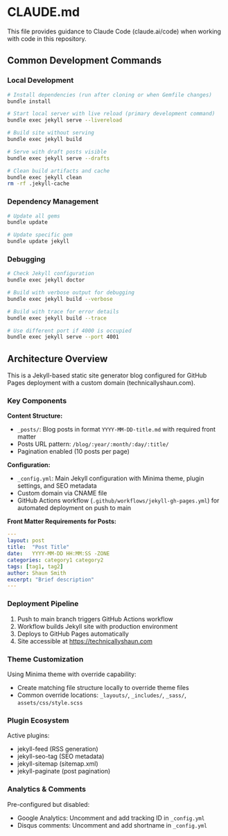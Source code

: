 # CLAUDE.md

This file provides guidance to Claude Code (claude.ai/code) when working with code in this repository.

## Common Development Commands

### Local Development
```bash
# Install dependencies (run after cloning or when Gemfile changes)
bundle install

# Start local server with live reload (primary development command)
bundle exec jekyll serve --livereload

# Build site without serving
bundle exec jekyll build

# Serve with draft posts visible
bundle exec jekyll serve --drafts

# Clean build artifacts and cache
bundle exec jekyll clean
rm -rf .jekyll-cache
```

### Dependency Management
```bash
# Update all gems
bundle update

# Update specific gem
bundle update jekyll
```

### Debugging
```bash
# Check Jekyll configuration
bundle exec jekyll doctor

# Build with verbose output for debugging
bundle exec jekyll build --verbose

# Build with trace for error details
bundle exec jekyll build --trace

# Use different port if 4000 is occupied
bundle exec jekyll serve --port 4001
```

## Architecture Overview

This is a Jekyll-based static site generator blog configured for GitHub Pages deployment with a custom domain (technicallyshaun.com).

### Key Components

**Content Structure:**
- `_posts/`: Blog posts in format `YYYY-MM-DD-title.md` with required front matter
- Posts URL pattern: `/blog/:year/:month/:day/:title/`
- Pagination enabled (10 posts per page)

**Configuration:**
- `_config.yml`: Main Jekyll configuration with Minima theme, plugin settings, and SEO metadata
- Custom domain via CNAME file
- GitHub Actions workflow (`.github/workflows/jekyll-gh-pages.yml`) for automated deployment on push to main

**Front Matter Requirements for Posts:**
```yaml
---
layout: post
title:  "Post Title"
date:   YYYY-MM-DD HH:MM:SS -ZONE
categories: category1 category2
tags: [tag1, tag2]
author: Shaun Smith
excerpt: "Brief description"
---
```

### Deployment Pipeline

1. Push to main branch triggers GitHub Actions workflow
2. Workflow builds Jekyll site with production environment
3. Deploys to GitHub Pages automatically
4. Site accessible at https://technicallyshaun.com

### Theme Customization

Using Minima theme with override capability:
- Create matching file structure locally to override theme files
- Common override locations: `_layouts/`, `_includes/`, `_sass/`, `assets/css/style.scss`

### Plugin Ecosystem

Active plugins:
- jekyll-feed (RSS generation)
- jekyll-seo-tag (SEO metadata)
- jekyll-sitemap (sitemap.xml)
- jekyll-paginate (post pagination)

### Analytics & Comments

Pre-configured but disabled:
- Google Analytics: Uncomment and add tracking ID in `_config.yml`
- Disqus comments: Uncomment and add shortname in `_config.yml`